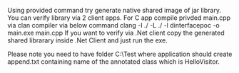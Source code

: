 Using provided command try generate native shared image of jar library.
You can verify library via 2 client apps.
For C app compile privded main.cpp via clan compiler via below command
  clang -I ./ -L ./ -l dinterfacepoc -o main.exe main.cpp
If you want to verify via .Net client copy the generated shared librarary inside .Net Client and just run the exe.

Please note you need to have folder C:\Test where application should create append.txt containing name of the annotated class which is HelloVisitor.
